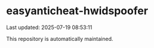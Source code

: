 # easyanticheat-hwidspoofer

Last updated: 2025-07-19 08:53:11

This repository is automatically maintained.
